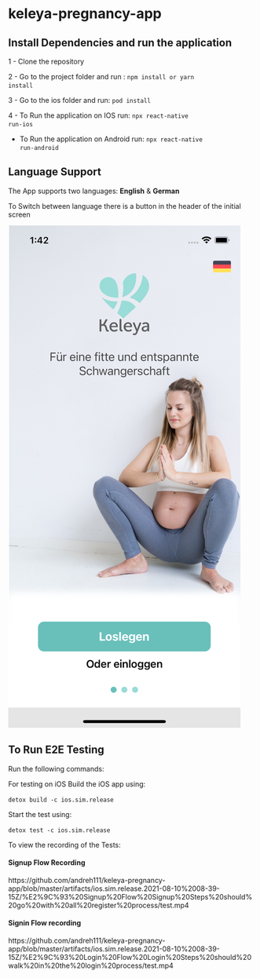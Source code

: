 # keleya-pregnancy-app

## Install Dependencies and run the application

1 - Clone the repository

2 - Go to the project folder and run : <code>npm install or yarn install</code>

3 - Go to the ios folder and run: <code>pod install</code>

4 - To Run the application on IOS run: <code>npx react-native run-ios</code>
  - To Run the application on Android run: <code>npx react-native run-android</code>

## Language Support

The App supports two languages: <b>English</b> & <b>German</b>

To Switch between language there is a button in the header of the initial screen

![alt text](https://github.com/andreh111/keleya-pregnancy-app/blob/master/src/Assets/Images/Simulator%20Screen%20Shot%20-%20iPhone%2012%20-%202021-08-10%20at%2013.42.57.png)


## To Run E2E Testing

Run the following commands: 


For testing on iOS
Build the iOS app using:

<code>detox build -c ios.sim.release</code>

Start the test using:

<code>detox test -c ios.sim.release</code>

To view the recording of the Tests:

<h4>Signup Flow Recording</h4>
https://github.com/andreh111/keleya-pregnancy-app/blob/master/artifacts/ios.sim.release.2021-08-10%2008-39-15Z/%E2%9C%93%20Signup%20Flow%20Signup%20Steps%20should%20go%20with%20all%20register%20process/test.mp4

<h4>Signin Flow recording </h4>
https://github.com/andreh111/keleya-pregnancy-app/blob/master/artifacts/ios.sim.release.2021-08-10%2008-39-15Z/%E2%9C%93%20Login%20Flow%20Login%20Steps%20should%20walk%20in%20the%20login%20process/test.mp4
